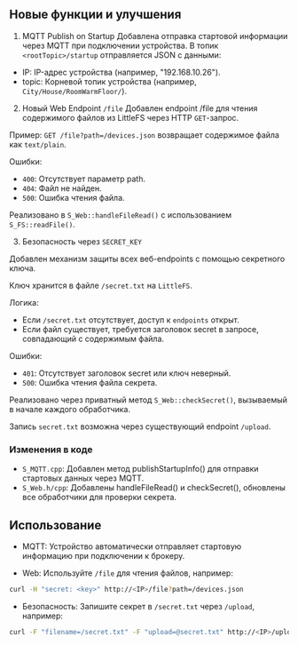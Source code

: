 ## Новые функции и улучшения
1. MQTT Publish on Startup
Добавлена отправка стартовой информации через MQTT при подключении устройства.
В топик `<rootTopic>/startup` отправляется JSON с данными:
- IP: IP-адрес устройства (например, "192.168.10.26").
- topic: Корневой топик устройства (например, `City/House/RoomWarmFloor/`).
2. Новый Web Endpoint `/file`
Добавлен endpoint /file для чтения содержимого файлов из LittleFS через HTTP `GET`-запрос.

Пример: `GET /file?path=/devices.json` возвращает содержимое файла как `text/plain`.

Ошибки:
- `400`: Отсутствует параметр path.
- `404`: Файл не найден.
- `500`: Ошибка чтения файла.

Реализовано в `S_Web::handleFileRead()` с использованием `S_FS::readFile()`.

3. Безопасность через `SECRET_KEY`

Добавлен механизм защиты всех веб-endpoints с помощью секретного ключа.

Ключ хранится в файле `/secret.txt` на `LittleFS`.

Логика:
- Если `/secret.txt` отсутствует, доступ к `endpoints` открыт.
- Если файл существует, требуется заголовок secret в запросе, совпадающий с содержимым файла.

Ошибки:
- `401`: Отсутствует заголовок secret или ключ неверный.
- `500`: Ошибка чтения файла секрета.

Реализовано через приватный метод `S_Web::checkSecret()`, вызываемый в начале каждого обработчика.

Запись `secret.txt` возможна через существующий endpoint `/upload`.

### Изменения в коде
- `S_MQTT.cpp`: Добавлен метод publishStartupInfo() для отправки стартовых данных через MQTT.
- `S_Web.h/cpp`: Добавлены handleFileRead() и checkSecret(), обновлены все обработчики для проверки секрета.

## Использование
- MQTT: Устройство автоматически отправляет стартовую информацию при подключении к брокеру.

- Web: Используйте `/file` для чтения файлов, например:
```bash
curl -H "secret: <key>" http://<IP>/file?path=/devices.json
```
- Безопасность: Запишите секрет в `/secret.txt` через `/upload`, например:
```bash
curl -F "filename=/secret.txt" -F "upload=@secret.txt" http://<IP>/upload
```

